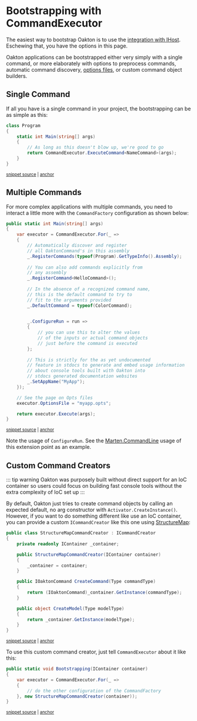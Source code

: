 # Bootstrapping with CommandExecutor

The easiest way to bootstrap Oakton is to use the [integration with IHost](/guide/host). Eschewing that, you have the options in this page.

Oakton applications can be bootstrapped either very simply with a single command, or more elaborately with 
options to preprocess commands, automatic command discovery, [options files](/guide/opts), or custom
command object builders.

## Single Command

If all you have is a single command in your project, the bootstrapping can be as simple as this:

<!-- snippet: sample_Quickstart.Program1 -->
<a id='snippet-sample_quickstart.program1'></a>
```cs
class Program
{
    static int Main(string[] args)
    {
        // As long as this doesn't blow up, we're good to go
        return CommandExecutor.ExecuteCommand<NameCommand>(args);
    }
}
```
<sup><a href='https://github.com/JasperFx/alba/blob/master/src/quickstart/Program.cs#L8-L17' title='Snippet source file'>snippet source</a> | <a href='#snippet-sample_quickstart.program1' title='Start of snippet'>anchor</a></sup>
<!-- endSnippet -->

## Multiple Commands

For more complex applications with multiple commands, you need to interact a little more with the `CommandFactory`
configuration as shown below:

<!-- snippet: sample_bootstrapping_command_executor -->
<a id='snippet-sample_bootstrapping_command_executor'></a>
```cs
public static int Main(string[] args)
{
    var executor = CommandExecutor.For(_ =>
    {
        // Automatically discover and register
        // all OaktonCommand's in this assembly
        _.RegisterCommands(typeof(Program).GetTypeInfo().Assembly);
        
        // You can also add commands explicitly from
        // any assembly
        _.RegisterCommand<HelloCommand>();
        
        // In the absence of a recognized command name,
        // this is the default command to try to 
        // fit to the arguments provided
        _.DefaultCommand = typeof(ColorCommand);

        
        _.ConfigureRun = run =>
        {
            // you can use this to alter the values
            // of the inputs or actual command objects
            // just before the command is executed
        };
        
        // This is strictly for the as yet undocumented
        // feature in stdocs to generate and embed usage information
        // about console tools built with Oakton into
        // stdocs generated documentation websites
        _.SetAppName("MyApp");
    });

    // See the page on Opts files
    executor.OptionsFile = "myapp.opts";

    return executor.Execute(args);
}
```
<sup><a href='https://github.com/JasperFx/alba/blob/master/src/OaktonSample/Program.cs#L10-L48' title='Snippet source file'>snippet source</a> | <a href='#snippet-sample_bootstrapping_command_executor' title='Start of snippet'>anchor</a></sup>
<!-- endSnippet -->

Note the usage of `ConfigureRun`. See the [Marten.CommandLine](https://github.com/JasperFx/marten/blob/master/src/Marten.CommandLine/MartenCommands.cs#L16-L21) usage of this extension point as an example.

## Custom Command Creators

::: tip warning
Oakton was purposely built without direct support for an IoC container so users could
focus on building fast console tools without the extra complexity of IoC set up
:::

By default, Oakton just tries to create command objects by calling an expected default, no arg constructor
with `Activator.CreateInstance()`. However, if you want to do something different like use an IoC container, you
can provide a custom `ICommandCreator` like this one using [StructureMap](http://structuremap.github.io):

<!-- snippet: sample_StructureMapCommandCreator -->
<a id='snippet-sample_structuremapcommandcreator'></a>
```cs
public class StructureMapCommandCreator : ICommandCreator
{
    private readonly IContainer _container;

    public StructureMapCommandCreator(IContainer container)
    {
        _container = container;
    }

    public IOaktonCommand CreateCommand(Type commandType)
    {
        return (IOaktonCommand)_container.GetInstance(commandType);
    }

    public object CreateModel(Type modelType)
    {
        return _container.GetInstance(modelType);
    }
}
```
<sup><a href='https://github.com/JasperFx/alba/blob/master/src/OaktonSample/Program.cs#L63-L83' title='Snippet source file'>snippet source</a> | <a href='#snippet-sample_structuremapcommandcreator' title='Start of snippet'>anchor</a></sup>
<!-- endSnippet -->

To use this custom command creator, just tell `CommandExecutor` about it like this:

<!-- snippet: sample_bootstrapping_with_custom_command_factory -->
<a id='snippet-sample_bootstrapping_with_custom_command_factory'></a>
```cs
public static void Bootstrapping(IContainer container)
{
    var executor = CommandExecutor.For(_ =>
    {
        // do the other configuration of the CommandFactory
    }, new StructureMapCommandCreator(container));
}
```
<sup><a href='https://github.com/JasperFx/alba/blob/master/src/OaktonSample/Program.cs#L51-L59' title='Snippet source file'>snippet source</a> | <a href='#snippet-sample_bootstrapping_with_custom_command_factory' title='Start of snippet'>anchor</a></sup>
<!-- endSnippet -->


